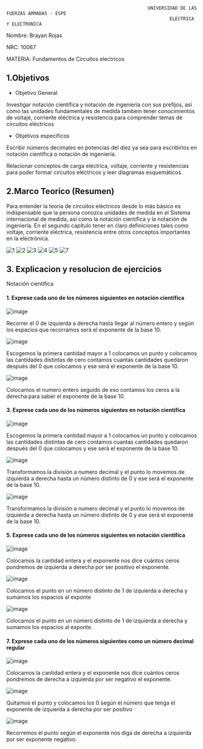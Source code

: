                                                         UNIVERSIDAD DE LAS FUERZAS ARMADAS - ESPE
                                                                ELECTRICA Y ELECTRONICA

Nombre: Brayan Rojas

NRC: 10067

MATERIA: Fundamentos de Circuitos electricos 

## 1.Objetivos


* Objetivo General

Investigar notación científica y notación de ingeniería con sus prefijos, así como las unidades fundamentales de medida tambein tener conocimientos de voltaje, corriente 
eléctrica y resistencia para comprender temas de circuitos eléctricos
 
 * Objetivos especificos
 
 Escribir números decimales en potencias del diez ya sea para escribirlos en notación científica o notación de ingeniería.

 Relacionar conceptos de carga eléctrica, voltaje, corriente y resistencias para poder formar circuitos eléctricos y leer diagramas esquemáticos.
## 2.Marco Teorico (Resumen)
Para entender la teoría de circuitos eléctricos desde lo más básico es indispensable que la persona conozca unidades de medida en el Sistema internacional de medida, así como la notación científica y la notación de ingeniería. En el segundo capítulo tener en claro definiciones tales como voltaje, corriente eléctrica, resistencia entre otros conceptos importantes en la electrónica.


![1](https://user-images.githubusercontent.com/116810935/200970645-3f57b0e0-854c-4553-b474-ee8816986df4.png)
![2](https://user-images.githubusercontent.com/116810935/200970688-f198efce-7d1a-4486-97ae-ee5164d5cb5f.png)
![3](https://user-images.githubusercontent.com/116810935/200970696-509d875c-3be6-48cc-aac7-d578eeeb2dee.png)
![4](https://user-images.githubusercontent.com/116810935/200970702-9d79901b-096e-4738-8a28-8d2674f14c3c.png)
![5](https://user-images.githubusercontent.com/116810935/200970705-e8ee8951-39aa-46c7-a0ed-d4fd69c150c3.png)
![7](https://user-images.githubusercontent.com/116810935/200970794-4a9bb06e-bdf2-4cab-b890-75b7f7cba5c1.png)

## 3. Explicacion y resolucion de ejercicios

Notación científica 
#### 1. Exprese cada uno de los números siguientes en notación científica

![image](https://user-images.githubusercontent.com/116810935/200971160-c9d373e9-51d3-4e5a-9074-29f44c13a223.png)

Recorrer el 0 de izquierda a derecha hasta llegar al número entero y según los espacios que recorramos será el exponente de la base 10. 

![image](https://user-images.githubusercontent.com/116810935/200971459-09932594-0cf6-4319-b40b-af71ed7a7b4d.png)

Escogemos la primera cantidad mayor a 1 colocamos un punto y colocamos las cantidades distintas de cero contamos cuantas cantidades quedaron después del 0 que colocamos y ese será el exponente de la base 10. 

![image](https://user-images.githubusercontent.com/116810935/200971535-ebd6819c-d260-4332-ab4b-39cdc26fc6f9.png)

Colocamos el numero entero seguido de eso contamos los ceros a la derecha para saber el exponente de la base 10.

#### 3. Exprese cada uno de los números siguientes en notación científica

![image](https://user-images.githubusercontent.com/116810935/200971774-f8ab0c50-a9ca-42e3-bdb3-e2ec5e574926.png)

Escogemos la primera cantidad mayor a 1 colocamos un punto y colocamos las cantidades distintas de cero contamos cuantas cantidades quedaron después del 0 que colocamos y ese será el exponente de la base 10. 

![image](https://user-images.githubusercontent.com/116810935/200972203-4fe0cad8-dc73-4302-8ae1-9424a429de29.png)

Transformamos la división a numero decimal y el punto lo movemos de izquierda a derecha hasta un número distinto de 0 y ese será el exponente de la base 10.

![image](https://user-images.githubusercontent.com/116810935/200972283-40b0938d-4e42-4f6e-97f9-55b38c2ee3f8.png)

Transformamos la división a numero decimal y el punto lo movemos de izquierda a derecha hasta un número distinto de 0 y ese será el exponente de la base 10.

#### 5. Exprese cada uno de los números siguientes en notación científica 

![image](https://user-images.githubusercontent.com/116810935/200972378-b8b3c68b-f558-43e5-9c2e-ae16cb2a89dc.png)

Colocamos la cantidad entera y el exponente nos dice cuántos ceros pondremos de izquierda a derecha por ser positivo el exponente.

![image](https://user-images.githubusercontent.com/116810935/200972409-f2524439-be9e-4fe0-88ec-433dab77807b.png)

Colocamos el punto en un número distinto de 1 de izquierda a derecha y sumamos los espacios al exponte

![image](https://user-images.githubusercontent.com/116810935/200972436-fce8e696-bd38-4656-9868-bde283d33920.png)

Colocamos el punto en un número distinto de 1 de izquierda a derecha y sumamos los espacios al exponte.

#### 7. Exprese cada uno de los números siguientes como un número decimal regular

![image](https://user-images.githubusercontent.com/116810935/200972548-9234f726-0c4b-4302-ae00-c27b01636cb1.png)

Colocamos la cantidad entera y el exponente nos dice cuántos ceros pondremos de derecha a izquierda por ser negativo el exponente. 

![image](https://user-images.githubusercontent.com/116810935/200972586-abb63e29-5dd3-48a4-8aef-090263c4955b.png)

 Quitamos el punto y colocamos los 0 según el número que tenga el exponente de izquierda a derecha por ser positivo 
 
 ![image](https://user-images.githubusercontent.com/116810935/200972623-efc8e61d-e295-41b1-8c8c-69c029e129b3.png)

Recorremos el punto según el exponente nos diga de derecha a izquierda por ser exponente negativo.





































